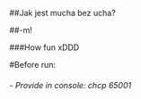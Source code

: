##Jak jest mucha bez ucha?

##-m!

###How fun xDDD

#Before run:
###### - Provide in console: chcp 65001